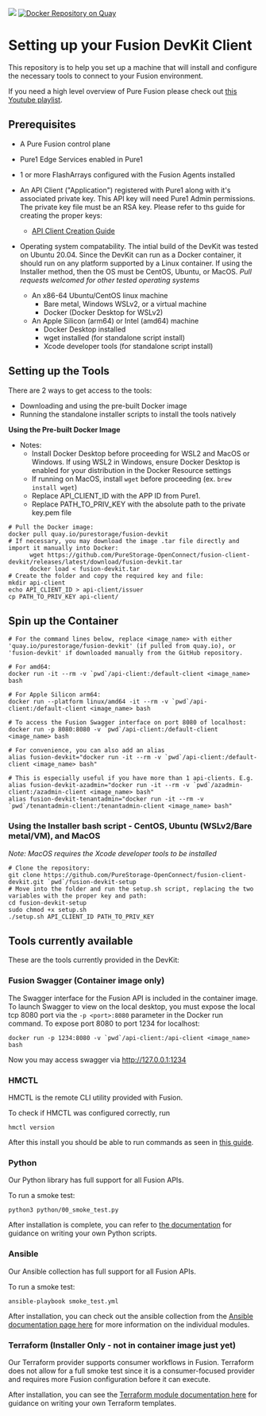 ![](https://github.com/PureStorage-OpenConnect/fusion-client-devkit/blob/main/images/Pure%20Fusion%20icon%20logo.png) 
[![Docker Repository on Quay](https://quay.io/repository/purestorage/fusion-devkit/status "Docker Repository on Quay")](https://quay.io/repository/purestorage/fusion-devkit)
# Setting up your Fusion DevKit Client
This repository is to help you set up a machine that will install and configure the necessary tools to connect to your Fusion environment.

If you need a high level overview of Pure Fusion please check out [this Youtube playlist](https://youtube.com/playlist?list=PLZcmbL4tTCUwv8UdACFAQZbkTtEjzob5I).
## Prerequisites
 - A Pure Fusion control plane
 - Pure1 Edge Services enabled in Pure1
 - 1 or more FlashArrays configured with the Fusion Agents installed
 - An API Client ("Application") registered with Pure1 along with it's associated private key. This API key will need Pure1 Admin permissions. The private key file must be an RSA key. Please refer to ths guide for creating the proper keys:

    - [API Client Creation Guide](https://support.purestorage.com/Pure_Fusion/Getting_Started_with_Pure_Fusion/Creating_and_API_Client%2F%2FApplication_Access_for_Fusion_or_Pure1_API_access)

 - Operating system compatability. The intial build of the DevKit was tested on Ubuntu 20.04. Since the DevKit can run as a Docker container, it should run on any platform supported by a Linux container. If using the Installer method, then the OS must be CentOS, Ubuntu, or MacOS.
 *Pull requests welcomed for other tested operating systems*
	 - An x86-64 Ubuntu/CentOS linux machine
	    - Bare metal, Windows WSLv2, or a virtual machine
	    - Docker (Docker Desktop for WSLv2)
	- An Apple Silicon (arm64) or Intel (amd64) machine
	    - Docker Desktop installed
	    - wget installed (for standalone script install)
	    - Xcode developer tools (for standalone script install)

## Setting up the Tools
There are 2 ways to get access to the tools:
 - Downloading and using the pre-built Docker image
 - Running the standalone installer scripts to install the tools natively

**Using the Pre-built Docker Image**

 - Notes: 
	 - Install Docker Desktop before proceeding for WSL2 and MacOS or Windows. If using WSL2 in Windows, ensure Docker Desktop is enabled for your distribution in the Docker Resource settings
	 - If running on MacOS, install `wget` before proceeding (ex. `brew install wget`)
	 - Replace API_CLIENT_ID with the APP ID from Pure1.
	 - Replace PATH_TO_PRIV_KEY with the absolute path to the private key.pem file
```
# Pull the Docker image:
docker pull quay.io/purestorage/fusion-devkit
# If necessary, you may download the image .tar file directly and import it manually into Docker:
      wget https://github.com/PureStorage-OpenConnect/fusion-client-devkit/releases/latest/download/fusion-devkit.tar
      docker load < fusion-devkit.tar
# Create the folder and copy the required key and file:
mkdir api-client
echo API_CLIENT_ID > api-client/issuer
cp PATH_TO_PRIV_KEY api-client/
```
## Spin up the Container
```
# For the command lines below, replace <image_name> with either 'quay.io/purestorage/fusion-devkit' (if pulled from quay.io), or 'fusion-devkit' if downloaded manually from the GitHub repository.

# For amd64:
docker run -it --rm -v `pwd`/api-client:/default-client <image_name> bash

# For Apple Silicon arm64:
docker run --platform linux/amd64 -it --rm -v `pwd`/api-client:/default-client <image_name> bash

# To access the Fusion Swagger interface on port 8080 of localhost:
docker run -p 8080:8080 -v `pwd`/api-client:/default-client <image_name> bash

# For convenience, you can also add an alias
alias fusion-devkit="docker run -it --rm -v `pwd`/api-client:/default-client <image_name> bash"

# This is especially useful if you have more than 1 api-clients. E.g.
alias fusion-devkit-azadmin="docker run -it --rm -v `pwd`/azadmin-client:/azadmin-client <image_name> bash"
alias fusion-devkit-tenantadmin="docker run -it --rm -v `pwd`/tenantadmin-client:/tenantadmin-client <image_name> bash"
```

### Using the Installer bash script - CentOS, Ubuntu (WSLv2/Bare metal/VM), and MacOS
_Note: MacOS requires the Xcode developer tools to be installed_

```
# Clone the repository:
git clone https://github.com/PureStorage-OpenConnect/fusion-client-devkit.git `pwd`/fusion-devkit-setup
# Move into the folder and run the setup.sh script, replacing the two variables with the proper key and path:
cd fusion-devkit-setup
sudo chmod +x setup.sh
./setup.sh API_CLIENT_ID PATH_TO_PRIV_KEY
```

## Tools currently available
These are the tools currently provided in the DevKit:

### Fusion Swagger (Container image only)
The Swagger interface for the Fusion API is included in the container image. To launch Swagger to view on the local desktop, you must expose the local tcp 8080 port via the ```-p <port>:8080``` parameter in the Docker run command. To expose port 8080 to port 1234 for localhost:  

``` docker run -p 1234:8080 -v `pwd`/api-client:/api-client <image_name> bash ```  

Now you may access swagger via http://127.0.0.1:1234

### HMCTL
HMCTL is the remote CLI utility provided with Fusion.

To check if HMCTL was configured correctly, run
```
hmctl version
```
After this install you should be able to run commands as seen in [this guide](https://support.purestorage.com/Pure_Fusion/Pure_Fusion_for_Storage_Consumers/Example_CLI_Commands).

### Python
Our Python library has full support for all Fusion APIs.

To run a smoke test:
```
python3 python/00_smoke_test.py
```
After installation is complete, you can refer to [the documentation](https://github.com/PureStorage-OpenConnect/fusion-python-sdk) for guidance on writing your own Python scripts.

### Ansible
Our Ansible collection has full support for all Fusion APIs.

To run a smoke test:
```
ansible-playbook smoke_test.yml
```
After installation, you can check out the ansible collection from the [Ansible documentation page here](https://docs.ansible.com/ansible/latest/collections/purestorage/fusion/index.html#plugins-in-purestorage-fusion) for more information on the individual modules.

### Terraform (Installer Only - not in container image just yet)
Our Terraform provider supports consumer workflows in Fusion. Terraform does not allow for a full smoke test since it is a consumer-focused provider and requires more Fusion configuration before it can execute.

After installation, you can see the [Terraform module documentation here](https://registry.terraform.io/providers/PureStorage-OpenConnect/fusion/1.0.0) for guidance on writing your own Terraform templates.
